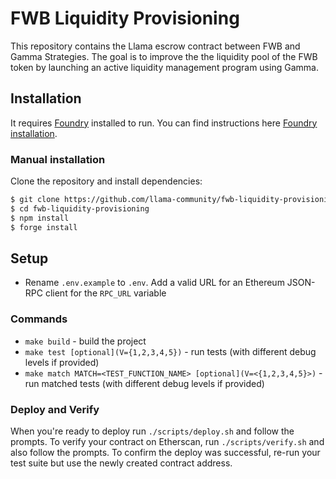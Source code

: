 # FWB Liquidity Provisioning

This repository contains the Llama escrow contract between FWB and Gamma Strategies.
The goal is to improve the the liquidity pool of the FWB token by launching an active liquidity management program using Gamma.

## Installation

It requires [Foundry](https://github.com/gakonst/foundry) installed to run. You can find instructions here [Foundry installation](https://github.com/gakonst/foundry#installation).

### Manual installation

Clone the repository and install dependencies:

```sh
$ git clone https://github.com/llama-community/fwb-liquidity-provisioning.git
$ cd fwb-liquidity-provisioning
$ npm install
$ forge install
```

## Setup

- Rename `.env.example` to `.env`. Add a valid URL for an Ethereum JSON-RPC client for the `RPC_URL` variable

### Commands

- `make build` - build the project
- `make test [optional](V={1,2,3,4,5})` - run tests (with different debug levels if provided)
- `make match MATCH=<TEST_FUNCTION_NAME> [optional](V=<{1,2,3,4,5}>)` - run matched tests (with different debug levels if provided)

### Deploy and Verify

When you're ready to deploy run `./scripts/deploy.sh` and follow the prompts. To verify your contract on Etherscan, run `./scripts/verify.sh` and also follow the prompts. To confirm the deploy was successful, re-run your test suite but use the newly created contract address.
